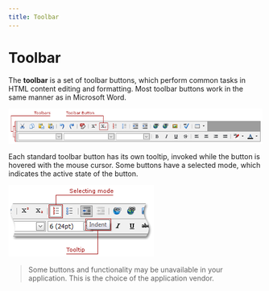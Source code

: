 ```yaml
---
title: Toolbar
---
```

# Toolbar
The **toolbar** is a set of toolbar buttons, which perform common tasks in HTML content editing and formatting. Most toolbar buttons work in the same manner as in Microsoft Word.

![ASPxHtmlEditor-Toolbars](../../../images/Img7357.png)

Each standard toolbar button has its own tooltip, invoked while the button is hovered with the mouse cursor. Some buttons have a selected mode, which indicates the active state of the button.

![ASPxHtmlEditor-toolbarbuttonhovering](../../../images/Img7359.png)

> Some buttons and functionality may be unavailable in your application. This is the choice of the application vendor.